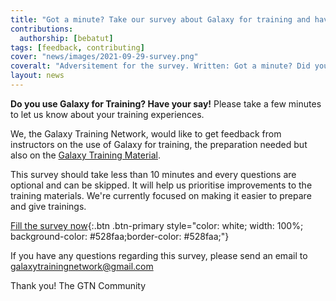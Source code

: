 ```yaml
---
title: "Got a minute? Take our survey about Galaxy for training and have your say!"
contributions:
  authorship: [bebatut]
tags: [feedback, contributing]
cover: "news/images/2021-09-29-survey.png"
coveralt: "Adversitement for the survey. Written: Got a minute? Did you use Galaxy for training / teaching? Have your say... Take our survey. We appreciate your feedback. Logos: Galaxy Project and Galaxy Training Network"
layout: news
---
```


**Do you use Galaxy for Training? Have your say!** Please take a few minutes to let us know about your training experiences.

We, the Galaxy Training Network, would like to get feedback from instructors on the use of Galaxy for training, the preparation needed but also on the [Galaxy Training Material](https://training.galaxyproject.org/).

This survey should take less than 10 minutes and every questions are optional and can be skipped. It will help us prioritise improvements to the training materials. We're currently focused on making it easier to prepare and give trainings.

[Fill the survey now](https://forms.gle/YJq5rTEcdowjBiuh6){:.btn .btn-primary style="color: white; width: 100%; background-color: #528faa;border-color: #528faa;"}

If you have any questions regarding this survey, please send an email to [galaxytrainingnetwork@gmail.com](mailto:galaxytrainingnetwork@gmail.com)

Thank you! The GTN Community
